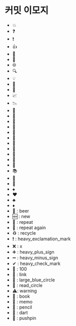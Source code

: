 # 커밋 이모지

* 💥
* ❓
* ❗
* 👍
* 💬
* 🍃
* 🌐
* 🔍
* 💡
* 🔅
* 🔧
* 📈
* 📉
* 📄
* 📜
* 📂
* 📁
* 📕
* 📗
* 📘
* 📙
* 📓
* 📔
* 📒
* 📚
* 🔖
* 📰
* ♠️
* ♥️
* ♣️
* ♦
* 🍺 : beer
* 🆕 : new
* 🔁 : repeat
* 🔂 : repeat again
* ♻ : recycle
* ❗ : heavy_exclamation_mark
* ❌ : x
* ➕ : heavy_plus_sign
* ➖ : heavy_minus_sign
* ✔ : heavy_check_mark
* 💯 : 100
* 🔗 : link
* 🔵 : large_blue_circle
* 🔴 : read_circle
* ⚠️: warning
* 📖 : book
* 📝 : memo
* 📝 : pencil
* 🎯 : dart
* 📌 : pushpin
